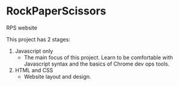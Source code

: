 # RockPaperScissors
RPS website

This project has 2 stages:
1. Javascript only
    * The main focus of this project. Learn to be comfortable with Javascript syntax and the basics of Chrome dev ops tools. 
2. HTML and CSS 
    * Website layout and design.


